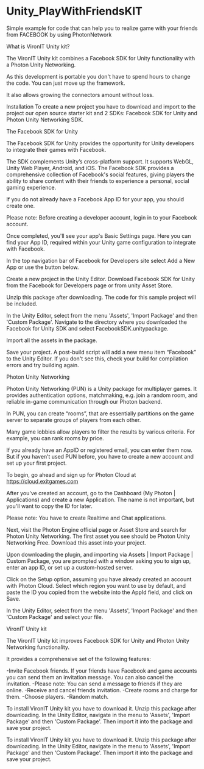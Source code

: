 # Unity_PlayWithFriendsKIT

Simple example for code that can help you to realize game with your friends from FACEBOOK by using PhotonNetwork

What is VironIT Unity kit?

The VironIT Unity kit combines a Facebook SDK for Unity functionality with a Photon Unity Networking.

As this development is portable you don't have to spend hours to change the code. You can just move up the framework. 

It also allows growing the connectors amount without loss. 

Installation
To create a new project you have to download and import to the project our open source starter kit and 2 SDKs: Facebook SDK for Unity and Photon Unity Networking SDK.

The Facebook SDK for Unity

The Facebook SDK for Unity provides the opportunity for Unity developers to integrate their games with Facebook.

The SDK complements Unity’s cross-platform support. It supports WebGL, Unity Web Player, Android, and iOS. The Facebook SDK provides a comprehensive collection of Facebook's social features, giving players the ability to share content with their friends to experience a personal, social gaming experience. 

If you do not already have a Facebook App ID for your app, you should create one.

Please note: Before creating a developer account, login in to your Facebook account. 

Once completed, you'll see your app's Basic Settings page. Here you can find your App ID, required within your Unity game configuration to integrate with Facebook.

In the top navigation bar of Facebook for Developers site select Add a New App or use the button below.

Create a new project in the Unity Editor. Download Facebook SDK for Unity from the Facebook for Developers page or from unity Asset Store. 

Unzip this package after downloading. The code for this sample project will be included.

In the Unity Editor, select from the menu 'Assets', 'Import Package' and then 'Custom Package'.  Navigate to the directory where you downloaded the Facebook for Unity SDK and select FacebookSDK.unitypackage.

Import all the assets in the package. 

Save your project. A post-build script will add a new menu item “Facebook” to the Unity Editor. If you don't see this, check your build for compilation errors and try building again.

Photon Unity Networking 

Photon Unity Networking (PUN) is a Unity package for multiplayer games. It provides authentication options, matchmaking, e.g. join a random room, and reliable in-game communication through our Photon backend.

In PUN, you can create “rooms”, that are essentially partitions on the game server to separate groups of players from each other. 

Many game lobbies allow players to filter the results by various criteria. For example, you can rank rooms by price.

If you already have an AppID or registered email, you can enter them now. But if you haven’t used PUN before, you have to create a new account and set up your first project.

To begin, go ahead and sign up for Photon Cloud at https://cloud.exitgames.com

After you've created an account, go to the Dashboard (My Photon | Applications) and create a new Application. The name is not important, but you'll want to copy the ID for later.

Please note: You have to create Realtime and Chat applications.

Next, visit the Photon Engine official page or Asset Store and search for Photon Unity Networking. The first asset you see should be 
Photon Unity Networking Free. Download this asset into your project.

Upon downloading the plugin, and importing via Assets | Import Package | Custom Package, you are prompted with a window asking you to sign up, enter an app ID, or set up a custom-hosted server.

Click on the Setup option, assuming you have already created an account with Photon Cloud. Select which region you want to use by default, and paste the ID you copied from the website into the AppId field, and click on Save.

In the Unity Editor, select from the menu 'Assets', 'Import Package' and then 'Custom Package' and select your file.

VironIT Unity kit

The VironIT Unity kit improves Facebook SDK for Unity and Photon Unity Networking functionality.  

It provides a comprehensive set of the following features:

-Invite Facebook friends. If your friends have Facebook and game accounts you can send them an invitation message. You can also cancel the invitation.
-Please note: You can send a message to friends if they are online. 
-Receive and cancel friends invitation.
-Create rooms and charge for them.
-Choose players.
-Random match.

To install VironIT Unity kit you have to download it. Unzip this package after downloading. In the Unity Editor, navigate in the menu to 'Assets', 'Import Package' and then 'Custom Package'. Then import it into the package and save your project. 


To install VironIT Unity kit you have to download it. Unzip this package after downloading. In the Unity Editor, navigate in the menu to 'Assets', 'Import Package' and then 'Custom Package'. Then import it into the package and save your project. 
